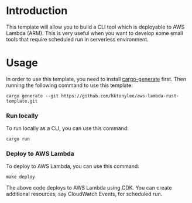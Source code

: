 Introduction
============

This template will allow you to build a CLI tool which is deployable to AWS Lambda (ARM). This is very useful when you want to develop some small tools that require scheduled run in serverless environment.

Usage
=====

In order to use this template, you need to install [cargo-generate](https://github.com/cargo-generate/cargo-generate) first. Then running the following command to use this template:

```
cargo generate --git https://github.com/hktonylee/aws-lambda-rust-template.git
```

### Run locally

To run locally as a CLI, you can use this command:

```
cargo run
```

### Deploy to AWS Lambda

To deploy to AWS Lambda, you can use this command:

```
make deploy
```

The above code deploys to AWS Lambda using CDK. You can create additional resources, say CloudWatch Events, for scheduled run.
